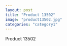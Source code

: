 ```yaml
---
layout: post
title: "Product 13502"
image: "product13502.jpg"
categories: "category1"
---
```

Product 13502

